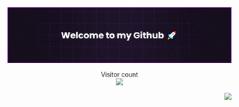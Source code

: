 <img src="banner.png">
<p align="center"> 
  Visitor count<br>
<img src="https://profile-counter.glitch.me/Danny2Forever/count.svg"/>
</p>

<a href="https://www.youtube.com/watch?v=oSjzMHQv-M8" target="_blank"><img src="https://cdn.discordapp.com/attachments/993443274578743306/1043579102835265566/7191b49be7a0509c.gif" align="right"></a>


